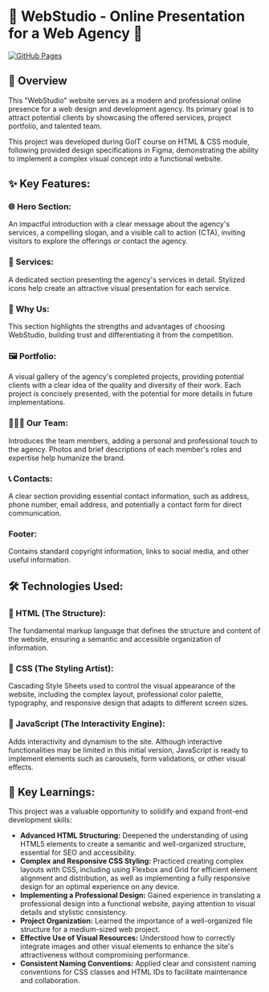 # 🏢 WebStudio - Online Presentation for a Web Agency 🚀

[![GitHub Pages](https://img.shields.io/badge/GitHub%20Pages-Deployed-brightgreen)](https://ellamm.github.io/WebStudio/)

## 🏢 Overview

This "WebStudio" website serves as a modern and professional online presence for a web design and development agency. Its primary goal is to attract potential clients by showcasing the offered services, project portfolio, and talented team.

This project was developed during GoIT course on HTML & CSS module, following provided design specifications in Figma, demonstrating the ability to implement a complex visual concept into a functional website.

## ✨ Key Features:

### 🌐 Hero Section:

An impactful introduction with a clear message about the agency's services, a compelling slogan, and a visible call to action (CTA), inviting visitors to explore the offerings or contact the agency.

### 💼 Services:

A dedicated section presenting the agency's services in detail. Stylized icons help create an attractive visual presentation for each service.

### 🎯 Why Us:

This section highlights the strengths and advantages of choosing WebStudio, building trust and differentiating it from the competition.

### 🖼️ Portfolio:

A visual gallery of the agency's completed projects, providing potential clients with a clear idea of the quality and diversity of their work. Each project is concisely presented, with the potential for more details in future implementations.

### 🧑‍🤝‍🧑 Our Team:

Introduces the team members, adding a personal and professional touch to the agency. Photos and brief descriptions of each member's roles and expertise help humanize the brand.

### 📞 Contacts:

A clear section providing essential contact information, such as address, phone number, email address, and potentially a contact form for direct communication.

### Footer:

Contains standard copyright information, links to social media, and other useful information.

## 🛠️ Technologies Used:

### 🧱 HTML (The Structure):

The fundamental markup language that defines the structure and content of the website, ensuring a semantic and accessible organization of information.

### 🎨 CSS (The Styling Artist):

Cascading Style Sheets used to control the visual appearance of the website, including the complex layout, professional color palette, typography, and responsive design that adapts to different screen sizes.

### 🚀 JavaScript (The Interactivity Engine):

Adds interactivity and dynamism to the site. Although interactive functionalities may be limited in this initial version, JavaScript is ready to implement elements such as carousels, form validations, or other visual effects.

## 🧠 Key Learnings:

This project was a valuable opportunity to solidify and expand front-end development skills:

* **Advanced HTML Structuring:** Deepened the understanding of using HTML5 elements to create a semantic and well-organized structure, essential for SEO and accessibility.
* **Complex and Responsive CSS Styling:** Practiced creating complex layouts with CSS, including using Flexbox and Grid for efficient element alignment and distribution, as well as implementing a fully responsive design for an optimal experience on any device.
* **Implementing a Professional Design:** Gained experience in translating a professional design into a functional website, paying attention to visual details and stylistic consistency.
* **Project Organization:** Learned the importance of a well-organized file structure for a medium-sized web project.
* **Effective Use of Visual Resources:** Understood how to correctly integrate images and other visual elements to enhance the site's attractiveness without compromising performance.
* **Consistent Naming Conventions:** Applied clear and consistent naming conventions for CSS classes and HTML IDs to facilitate maintenance and collaboration.









